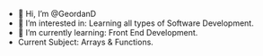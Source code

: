 - 👋 Hi, I’m @GeordanD
- 👀 I’m interested in: Learning all types of Software Development.
- 🌱 I’m currently learning: Front End Development.
- Current Subject: Arrays & Functions.

<!---
GeordanD/GeordanD is a ✨ special ✨ repository because its `README.md` (this file) appears on your GitHub profile.
You can click the Preview link to take a look at your changes.
--->
